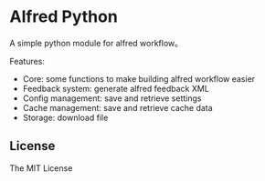 # Alfred Python

A simple python module for alfred workflow。

Features:

* Core: some functions to make building alfred workflow easier
* Feedback system: generate alfred feedback XML
* Config management: save and retrieve settings
* Cache management: save and retrieve cache data
* Storage: download file

## License
The MIT License